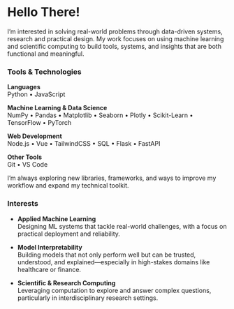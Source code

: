 # Hello There!

I’m interested in solving real-world problems through data-driven systems, research and practical design. My work focuses on using machine learning and scientific computing to build tools, systems, and insights that are both functional and meaningful.

### Tools & Technologies

**Languages**  
Python • JavaScript

**Machine Learning & Data Science**  
NumPy • Pandas • Matplotlib • Seaborn • Plotly • Scikit-Learn • TensorFlow • PyTorch

**Web Development**  
Node.js • Vue • TailwindCSS • SQL • Flask • FastAPI

**Other Tools**  
Git • VS Code

I’m always exploring new libraries, frameworks, and ways to improve my workflow and expand my technical toolkit.

### Interests

* **Applied Machine Learning**  
  Designing ML systems that tackle real-world challenges, with a focus on practical deployment and reliability.

* **Model Interpretability**  
  Building models that not only perform well but can be trusted, understood, and explained—especially in high-stakes domains like healthcare or finance.

* **Scientific & Research Computing**  
  Leveraging computation to explore and answer complex questions, particularly in interdisciplinary research settings.

